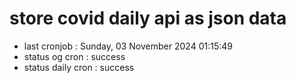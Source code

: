 # store covid daily api as json data

- last cronjob : Sunday, 03 November 2024 01:15:49
- status og cron : success
- status daily cron : success
      
      